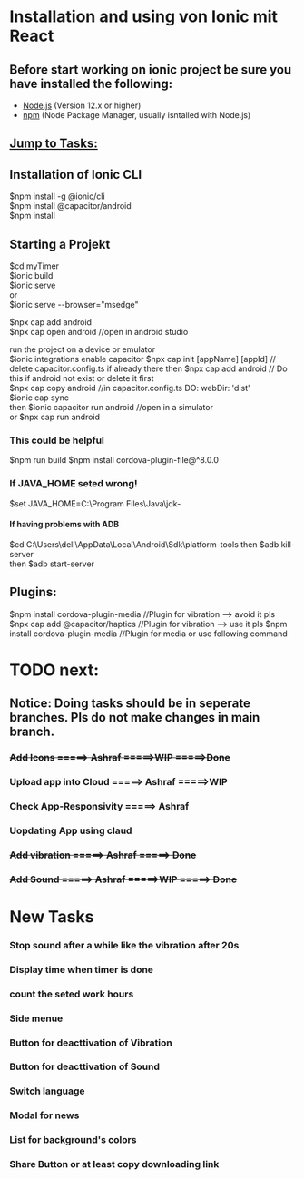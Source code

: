 # Installation and using von Ionic mit React

## Before start working on ionic project be sure you have installed the following:
- [Node.js](https://nodejs.org/) (Version 12.x or higher)
- [npm](https://www.npmjs.com/) (Node Package Manager, usually isntalled with Node.js)

## [Jump to Tasks:](#tasks) 

## Installation of Ionic CLI
$npm install -g @ionic/cli  
$npm install @capacitor/android  
$npm install  

## Starting a Projekt  
$cd myTimer  
$ionic build  
$ionic serve  
or  
$ionic serve --browser="msedge"  

$npx cap add android  
$npx cap open android           //open in android studio  


run the project on a device or emulator  
$ionic integrations enable capacitor
$npx cap init [appName] [appId]  // delete capacitor.config.ts if already there
then
$npx cap add android            // Do this if android not exist or delete it first  
$npx cap copy android           //in capacitor.config.ts DO: webDir: 'dist'  
$ionic cap sync  
then
$ionic capacitor run android    //open in a simulator  
or 
$npx cap run android

### This could be helpful
$npm run build
$npm install cordova-plugin-file@^8.0.0

### If JAVA_HOME seted wrong!
$set JAVA_HOME=C:\Program Files\Java\jdk-<version>

#### If having problems with ADB
$cd C:\Users\dell\AppData\Local\Android\Sdk\platform-tools
then
$adb kill-server   
then
$adb start-server


## Plugins:
$npm install cordova-plugin-media        //Plugin for vibration --> avoid it pls
$npx cap add @capacitor/haptics      //Plugin for vibration --> use it pls
$npm install cordova-plugin-media        //Plugin for media or use following command


<a id="tasks"></a> 
# TODO next:

## Notice: Doing tasks should be in seperate branches. Pls do not make changes in main branch.

### ~~Add Icons                    =====> Ashraf   =====>WIP =====>Done~~  
### Upload app into Cloud       =====> Ashraf  =====>WIP
### Check App-Responsivity      =====> Ashraf  
### Uopdating App using claud  
### ~~Add vibration               =====> Ashraf =====> Done~~
### ~~Add Sound                   =====> Ashraf   =====>WIP =====> Done~~  


# New Tasks
### Stop sound after a while like the vibration after 20s
### Display time when timer is done
### count the seted work hours
### Side menue
### Button for deacttivation of Vibration
### Button for deacttivation of Sound
### Switch language
### Modal for news
### List for background's colors
### Share Button or at least copy downloading link


